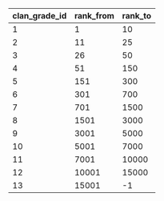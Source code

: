 |clan_grade_id|rank_from|rank_to|
| --- | --- | --- |
|1|1|10|
|2|11|25|
|3|26|50|
|4|51|150|
|5|151|300|
|6|301|700|
|7|701|1500|
|8|1501|3000|
|9|3001|5000|
|10|5001|7000|
|11|7001|10000|
|12|10001|15000|
|13|15001|-1|